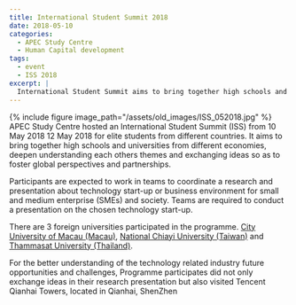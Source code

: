 ```yaml
---
title: International Student Summit 2018
date: 2018-05-10
categories:
  - APEC Study Centre
  - Human Capital development
tags:
  - event
  - ISS 2018
excerpt: |
  International Student Summit aims to bring together high schools and universities from different economies, deepen understanding each others themes and exchanging ideas so as to foster global perspectives and partnerships.
---
```

{% include figure image_path="/assets/old_images/ISS_052018.jpg" %}
APEC Study Centre hosted an International Student Summit (ISS) from 10 May 2018 12 May 2018 for elite students from different countries. It aims to bring together high schools and universities from different economies, deepen understanding each others themes and exchanging ideas so as to foster global perspectives and partnerships.

Participants are expected to work in teams to coordinate a research and presentation about technology start-up or business environment for small and medium enterprise (SMEs) and society. Teams are required to conduct a presentation on the chosen technology start-up.

There are 3 foreign universities participated in the programme. [City University of Macau (Macau)](http://www.cityu.edu.mo/en/), [National Chiayi University (Taiwan)](http://www.ncyu.edu.tw/eng/) and [Thammasat University (Thailand)](http://tueng.tu.ac.th/). 

For the better understanding of the technology related industry future opportunities and challenges, Programme participates did not only exchange ideas in their research presentation but also visited Tencent Qianhai Towers, located in Qianhai, ShenZhen
